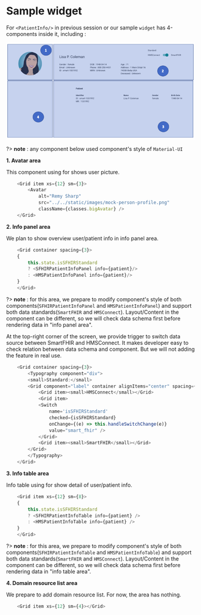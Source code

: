 # **Sample widget**

For `<PatientInfo/>` in previous session or our sample `widget` has 4-components inside it, including :

![simple patient info component](../assets/simple-patient-info-component.png)

?> **note** : any component below used component's style of `Material-UI`

**1. Avatar area**

This component using for shows user picture.

```js
    <Grid item xs={12} sm={3}>
        <Avatar 
            alt="Remy Sharp" 
            src="../../static/images/mock-person-profile.png" 
            className={classes.bigAvatar} />
    </Grid>
```

**2. Info panel area**

We plan to show overview user/patient info in info panel area.

```js
    <Grid container spacing={3}>
    {
        this.state.isSFHIRStandard
        ? <SFHIRPatientInfoPanel info={patient}/>
        : <HMSPatientInfoPanel info={patient}/>
    }
    </Grid>
```

?> **note** : for this area, we prepare to modify component's style of both components(`SFHIRPatientInfoPanel` and `HMSPatientInfoPanel`) and support both data standards(`SmartFHIR` and `HMSConnect`). Layout/Content in the component can be different, so we will check data schema first before rendering data in "info panel area".

At the top-right corner of the screen, we provide trigger to switch data source between SmartFHIR and HMSConnect. It makes developer easy to check relation between data schema and component. But we will not adding the feature in real use.

```js
    <Grid container spacing={3}>
        <Typography component="div">
        <small>Standard:</small>
        <Grid component="label" container alignItems="center" spacing={1}>
            <Grid item><small>HMSConnect</small></Grid>
            <Grid item>
            <Switch 
                name='isSFHIRStandard'
                checked={isSFHIRStandard} 
                onChange={(e) => this.handleSwitchChange(e)} 
                value="smart_fhir" />
            </Grid>
            <Grid item><small>SmartFHIR</small></Grid>
        </Grid>
        </Typography>
    </Grid>
```

**3. Info table area**

Info table using for show detail of user/patient info.

```js
    <Grid item xs={12} sm={8}>
    {
        this.state.isSFHIRStandard
        ? <SFHIRPatientInfoTable info={patient} />
        : <HMSPatientInfoTable info={patient} />
    }
    </Grid>
```

?> **note** : for this area, we prepare to modify component's style of both components(`SFHIRPatientInfoTable` and `HMSPatientInfoTable`) and support both data standards(`SmartFHIR` and `HMSConnect`). Layout/Content in the component can be different, so we will check data schema first before rendering data in "info table area".

**4. Domain resource list area**

We prepare to add domain resource list. For now, the area has nothing.

```js
    <Grid item xs={12} sm={4}></Grid>
```